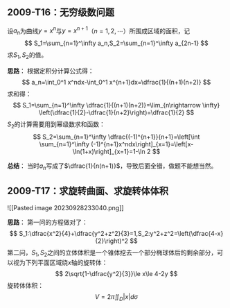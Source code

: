 
## 2009-T16：无穷级数问题

设$a_n$为曲线$y=x^n$与$y=x^{n+1}$（$n=1,2,\cdots$）所围成区域的面积，记
$$
S_1=\sum_{n=1}^\infty a_n,S_2=\sum_{n=1}^\infty a_{2n-1}
$$
求$S_1,S_2$的值。

**思路**：
根据定积分计算公式得：
$$
a_n=\int_0^1 x^ndx-\int_0^1 x^{n+1}dx=\dfrac{1}{(n+1)(n+2)}
$$
求和得：
$$
S_1=\sum_{n=1}^\infty \dfrac{1}{(n+1)(n+2)}=\lim_{n\rightarrow \infty} \left(\dfrac{1}{2}-\dfrac{1}{n+2}\right)=\dfrac{1}{2}
$$
$S_2$的计算需要用到幂级数求和函数：
$$
S_2=\sum_{n=1}^\infty \dfrac{(-1)^{n+1}}{n+1}=\left[\int \sum_{n=1}^\infty (-1)^{n+1}x^ndx\right]_{x=1}=\left[x-\ln(1+x)\right]_{x=1}=1-\ln 2
$$

**总结**：
当时$a_n$写成了$\dfrac{1}{n(n+1)}$，导致后面全错，做题不能想当然。

## 2009-T17：求旋转曲面、求旋转体体积

![[Pasted image 20230928233040.png]]

**思路**：
第一问的方程做对了：
$$
S_1:\dfrac{x^2}{4}+\dfrac{y^2+z^2}{3}=1,S_2:y^2+z^2=\left(\dfrac{4-x}{2}\right)^2
$$
第二问，$S_1,S_2$之间的立体体积是一个锥体挖去一个部分椭球体后的剩余部分，可以视为下列平面区域绕$x$轴的旋转体：
$$
2\sqrt{1-\dfrac{y^2}{3}}\le x\le 4-2y
$$
旋转体体积：
$$
V=2\pi\iint_D |x|d\sigma
$$